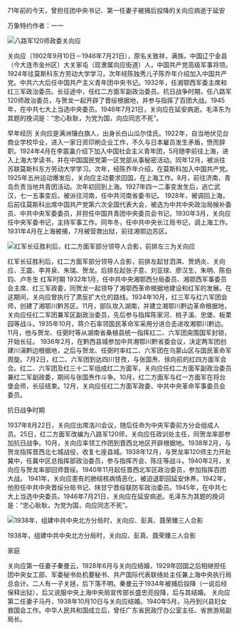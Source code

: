 71年前的今天，曾担任团中央书记、第一任妻子被捕后投降的关向应病逝于延安

万象特约作者：一一



![八路军120师政委关向应](D:\zhuj\历史上的今天\0721\八路军120师政委关向应.jpg)

关向应（1902年9月10日－1946年7月21日），原名关致祥，满族。中国辽宁金县（今大连市金州区）大关家屯（现隶属向应街道）人，中国共产党高级军事将领。
1924年往莫斯科东方劳动大学学习，次年经陈独秀儿子陈乔年介绍加入中国共产党。中共六大后任中国共产主义青年团中央书记。1932年，任湘鄂西军委主席和红三军政治委员。长征途中，任红二方面军副政治委员。抗日战争时期，任八路军120师政治委员，与贺龙一起开辟了晋绥根据地，并参与指挥了百团大战。1945年，在中共七大上当选中央委员。1946年7月21日，关向应在延安病逝。毛泽东为其题的挽词是：“忠心耿耿，为党为国，向应同志不死”。



早年经历
关向应是满洲镶白旗人，出身长白山瓜尔佳氏。1922年，自当地伏见台商业学校毕业，进入一家日资印刷企业工作，不久与日本雇员发生矛盾，愤而辞职。1924年4月在李震瀛介绍下加入中国社会主义青年团，5月随李前往上海，进入上海大学读书，并在中国国民党第一区党部从事秘密活动。同年12月，被派往苏联莫斯科东方劳动大学学习。次年，经陈乔年介绍，在莫斯科加入中国共产党。1925年五卅运动爆发后，关向应主动要求回国，在上海工作。8月，前往济南、青岛负责当地共青团活动。次年初回到上海。1927年四一二事变发生后，逃亡武汉，七一五事变后，被派往河南，任中共河南省委书记。
1928年，被调回上海，后前往莫斯科出席中国共产党第六次全国代表大会，被选为中共中央政治局候补委员、中共中央军委委员，并担任中国共青团中央委员会书记。1930年3月，关向应任中央军委书记，主持军事工作。同年冬，任中共中央长江局书记，调上海工作。1931年4月在上海被捕，7月被营救出狱，前往湘鄂边苏区。

![红军长征胜利后，红二方面军部分领导人合影，前排左三为关向应](D:\zhuj\历史上的今天\0721\红军长征胜利后，红二方面军部分领导人合影，前排左三为关向应.jpg)

红军长征胜利后，红二方面军部分领导人合影，前排左起甘泗淇、贺炳炎、关向应、王震、李井泉、朱瑞、贺龙。后排左起张子意、刘亚球、廖汉生、朱明、陈伯钧、卢冬生
红军时期
1932年1月，任中共中央湘鄂西分局委员、湘鄂西军事委员会主席、红三军政委，同贺龙一起领导了湘鄂西革命根据地建设和红军的发展。在这期间，关向应曾执行了肃反扩大化的路线。1934年10月，红三军与红六军团会师，创建了湘鄂川黔苏区。11月，部队攻入湖南，并建立湘鄂川黔边革命根据地，关向应任红二军团兼军区副政治委员，先后参与指挥陈家河、桃子溪、忠堡、板栗园等战斗。1935年10月，蒋介石率领国民革命军采用分进合击进攻湘鄂川黔边。11月，他与贺龙、任弼时等从湖南省桑植县统一指挥红二、六军团突围国军封锁，开始长征。
1936年2月，在黔西县城参加中共湘鄂川黔省委会议，决定两军团创建川滇黔边根据地，之后与贺龙、任弼时率红二、六军团在乌蒙山区与国民革命军周旋。7月2日，红二、六军团到达四川甘孜，与张国焘、徐向前的红四方面军会合。红二、六军团及红三十二军组成红二方面军，关向应任红二方面军副政治委员兼红二军副政委，期间与张国焘作斗争。10月，红二方面军与红一方面军在将台堡会师，长征结束。12月，关向应任红二方面军政委、中共中央革命军事委员会委员。

抗日战争时期

1937年8月22日，关向应出席洛川会议，随后任命为中央军委前方分会组成人员。25日，红二方面军改编为八路军120师，关向应任政训处主任，同贺龙率部参加抗日战争。10月，关向应率领工作团到晋西北地区开辟根据地。1938年2月，与贺龙指挥晋西北七城战役，收复七座县城。1938年12月，与贺龙率120师主力开赴冀中，任冀中区总指挥部政治委员，参与指挥齐会、陈庄等战斗。1940年2月，关向应与贺龙率部回师晋绥。1940年11月起任晋西北军区政治委员，参加指挥百团大战。
1941年，关向应患有的肺结核病情恶化，被迫退职回延安休养。1942年，他担任中共中央晋绥分局书记、陕甘宁晋绥联防军政治委员。1945年，在中共七大上当选中央委员。1946年7月21日，关向应在延安病逝。毛泽东为其题的挽词是：“忠心耿耿，为党为国，向应同志不死”。

![1938年，组建中共中央北方分局时，关向应、彭真、聂荣臻三人合影](D:\zhuj\历史上的今天\0721\1938年，组建中共中央北方分局时，关向应、彭真、聂荣臻三人合影.jpg)

1938年，组建中共中央北方分局时，关向应、彭真、聂荣臻三人合影

家庭

关向应第一任妻子秦曼云，1928年6月与关向应结婚，1929年回国之后相继担任团中央女工部、军委秘书处机要秘书、共产国际代表联络处主任兼上海中央执行局总会计。二人有一子关拯，后下落不明。秦曼云于1934年被捕后投降（一说后经保释出狱），后又说服中央上海中央局宣传部长盛忠亮投降，后与其结婚。
关向应第二任妻子马丹，1938年10月10日与关向应结婚。1940年5月，马丹到兴县妇女救国会工作。中华人民共和国成立后，曾任广东省民政厅办公室主任、省旅游局副局长。



